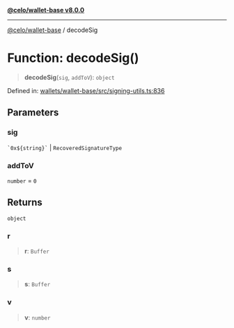 [**@celo/wallet-base v8.0.0**](../README.md)

***

[@celo/wallet-base](../README.md) / decodeSig

# Function: decodeSig()

> **decodeSig**(`sig`, `addToV`): `object`

Defined in: [wallets/wallet-base/src/signing-utils.ts:836](https://github.com/celo-org/developer-tooling/blob/master/packages/sdk/wallets/wallet-base/src/signing-utils.ts#L836)

## Parameters

### sig

`` `0x${string}` `` | `RecoveredSignatureType`

### addToV

`number` = `0`

## Returns

`object`

### r

> **r**: `Buffer`

### s

> **s**: `Buffer`

### v

> **v**: `number`
